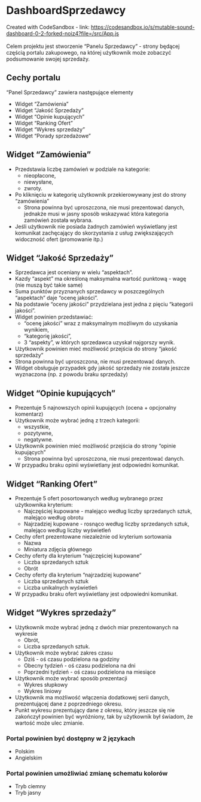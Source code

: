 # DashboardSprzedawcy
Created with CodeSandbox - link: https://codesandbox.io/s/mutable-sound-dashboard-0-2-forked-noiz4?file=/src/App.js <br />
<br />
Celem projektu jest stworzenie “Panelu Sprzedawcy” - strony będącej częścią portalu zakupowego, na której użytkownik może zobaczyć podsumowanie swojej sprzedaży.  
 
## Cechy portalu 
“Panel Sprzedawcy” zawiera następujące elementy 
* Widget “Zamówienia” 
* Widget “Jakość Sprzedaży” 
* Widget “Opinie kupujących” 
* Widget “Ranking Ofert” 
* Widget “Wykres sprzedaży”
* Widget “Porady sprzedażowe”

## Widget “Zamówienia” 
* Przedstawia liczbę zamówień w podziale na kategorie: 
  * nieopłacone, 
  * niewysłane, 
  * zwroty. 
* Po kliknięciu w kategorię użytkownik przekierowywany jest do strony “zamówienia” 
  * Strona powinna być uproszczona, nie musi prezentować danych, jednakże musi w jasny sposób wskazywać która kategoria zamówień została wybrana. 
* Jeśli użytkownik nie posiada żadnych zamówień wyświetlany jest komunikat zachęcający do skorzystania z usług zwiększających widoczność ofert (promowanie itp.) 

## Widget “Jakość Sprzedaży” 
* Sprzedawca jest oceniany w wielu “aspektach”. 
* Kazdy “aspekt” ma określoną maksymalna wartość punktową - wagę (nie muszą być takie same) 
* Suma punktów przyznanych sprzedawcy w poszczególnych “aspektach” daje “ocenę jakości”. 
* Na podstawie “oceny jakości” przydzielana jest jedna z pięciu “kategorii jakości”. 
* Widget powinien przedstawiać: 
  * “ocenę jakości” wraz z maksymalnym możliwym do uzyskania wynikiem, 
  * “kategorię jakości”, 
  * 3 “aspekty”, w których sprzedawca uzyskał najgorszy wynik. 
* Użytkownik powinien mieć możliwość przejścia do strony “jakość sprzedaży” 
* Strona powinna być uproszczona, nie musi prezentować danych. 
* Widget obsługuje przypadek gdy jakość sprzedaży nie została jeszcze wyznaczona (np. z powodu braku sprzedaży) 
## Widget “Opinie kupujących” 
* Prezentuje 5 najnowszych opinii kupujących (ocena + opcjonalny komentarz) 
* Użytkownik może wybrać jedną z trzech kategorii: 
  * wszystkie, 
  * pozytywne, 
  * negatywne. 
* Użytkownik powinien mieć możliwość przejścia do strony “opinie kupujących” 
  * Strona powinna być uproszczona, nie musi prezentować danych. 
* W przypadku braku opinii wyświetlany jest odpowiedni komunikat. 
## Widget “Ranking Ofert” 
* Prezentuje 5 ofert posortowanych według wybranego przez użytkownika kryterium: 
  * Najczęściej kupowane - malejąco według liczby sprzedanych sztuk, malejąco według obrotu 
  * Najrzadziej kupowane - rosnąco według liczby sprzedanych sztuk, malejąco według liczby wyświetleń 
* Cechy ofert prezentowane niezależnie od kryterium sortowania 
  * Nazwa 
  * Miniatura zdjęcia głównego 
* Cechy oferty dla kryterium “najczęściej kupowane” 
  * Liczba sprzedanych sztuk 
  * Obrót 
* Cechy oferty dla kryterium “najrzadziej kupowane” 
  * Liczba sprzedanych sztuk 
  * Liczba unikalnych wyświetleń 
* W przypadku braku ofert wyświetlany jest odpowiedni komunikat. 
## Widget “Wykres sprzedaży” 
* Użytkownik może wybrać jedną z dwóch miar prezentowanych na wykresie 
  * Obrót, 
  * Liczba sprzedanych sztuk. 
* Użytkownik może wybrać zakres czasu 
  * Dziś - oś czasu podzielona na godziny 
  * Obecny tydzień - oś czasu podzielona na dni 
  * Poprzedni tydzień - oś czasu podzielona na miesiące 
* Użytkownik może wybrać sposób prezentacji 
  * Wykres słupkowy 
  * Wykres liniowy 
* Użytkownik ma możliwość włączenia dodatkowej serii danych, prezentującej dane z poprzedniego okresu. 
* Punkt wykresu prezentujący dane z okresu, który jeszcze się nie zakończył powinien być wyróżniony, tak by użytkownik był świadom, że wartość może ulec zmianie. 
### Portal powinien być dostępny w 2 językach 
* Polskim 
* Angielskim 
### Portal powinien umożliwiać zmianę schematu kolorów 
* Tryb ciemny
* Tryb jasny
